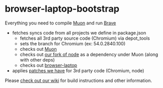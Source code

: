 # browser-laptop-bootstrap
Everything you need to compile [Muon](https://github.com/brave/muon) and run [Brave](https://github.com/brave/browser-laptop)
- fetches syncs code from all projects we define in package.json
  - fetches all 3rd party source code (Chromium) via depot_tools
  - sets the branch for Chromium (ex: 54.0.2840.100)
  - checks out [Muon](https://github.com/brave/muon)
  - checks out [our fork of node](https://github.com/brave/node/tree/chromium54) as a dependency under Muon (along with other deps)
  - checks out [browser-laptop](https://github.com/brave/browser-laptop)
- applies [patches we have](https://github.com/brave/muon/tree/master/patches) for 3rd party code (Chromium, node)

Please [check out our wiki](https://github.com/brave/browser-laptop-bootstrap/wiki) for build instructions and other information.
